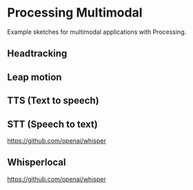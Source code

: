 # Processing Multimodal

Example sketches for multimodal applications with Processing.

## Headtracking

## Leap motion

## TTS (Text to speech)

## STT (Speech to text)

https://github.com/openai/whisper

## Whisperlocal

https://github.com/openai/whisper

